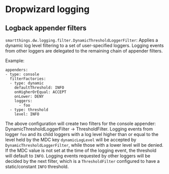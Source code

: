 # Dropwizard logging
## Logback appender filters
`smartthings.dw.logging.filter.DynamicThresholdLoggerFilter`:
Applies a  dynamic log level filtering to a set of user-specified loggers.
Logging events from other loggers are delegated to the remaining chain of appender filters.

Example:
```aidl
appenders:
- type: console
  filterFactories:
  - type: dynamic
    defaultThreshold: INFO
    onHigherOrEqual: ACCEPT
    onLower: DENY
    loggers:
      - foo
  - type: threshold
    level: INFO
```
The above configuration will create two filters for the console appender: DynamicThresholdLoggerFilter -> ThresholdFilter.
Logging events from logger `foo` and its child loggers with a log level higher than or equal to the level held by the MDC key `dynamicLogLevel` will be accepted by `DynamicThresholdLoggerFilter`, while those with a lower level will be denied. If the MDC value is not set at the time of the logging event, the threshold will default to `INFO`.
Logging events requested by other loggers will be decided by the next filter, which is a `ThresholdFilter` configured to have a static/constant `INFO` threshold.
